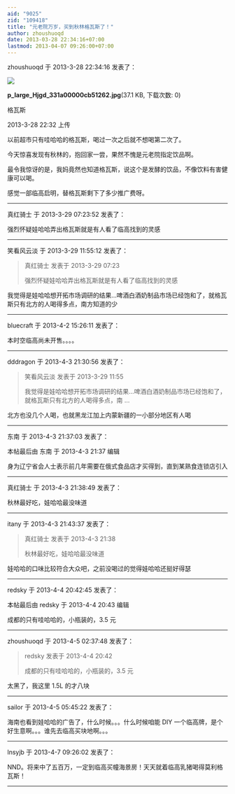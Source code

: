 ```yaml
---
aid: "9025"
zid: "109418"
title: "元老院万岁，买到秋林格瓦斯了！"
author: zhoushuoqd
date: 2013-03-28 22:34:16+07:00
lastmod: 2013-04-07 09:26:00+07:00
---
```


zhoushuoqd 于 2013-3-28 22:34:16 发表了：

![](/9025/2232056flajwfa68kks67w.jpg)

**p_large_Hjgd_331a00000cb51262.jpg**(37.1 KB, 下载次数: 0)

格瓦斯

2013-3-28 22:32 上传

以前超市只有哇哈哈的格瓦斯，喝过一次之后就不想喝第二次了。

今天惊喜发现有秋林的，抱回家一尝，果然不愧是元老院指定饮品啊。

最令我惊讶的是，我妈竟然也知道格瓦斯，说这个是发酵的饮品，不像饮料有害健康可以喝。

感觉一部临高启明，替格瓦斯剩下了多少推广费呀。

---

真红骑士 于 2013-3-29 07:23:52 发表了：

强烈怀疑娃哈哈弄出格瓦斯就是有人看了临高找到的灵感

---

笑看风云淡 于 2013-3-29 11:55:12 发表了：

> 真红骑士 发表于 2013-3-29 07:23
>
> 强烈怀疑娃哈哈弄出格瓦斯就是有人看了临高找到的灵感

我觉得是娃哈哈想开拓市场调研的结果...啤酒白酒奶制品市场已经饱和了，就格瓦斯只有北方的人喝得多点，南方知道的少

---

bluecraft 于 2013-4-2 15:26:11 发表了：

本时空临高尚未开售。。。。

---

dddragon 于 2013-4-3 21:30:56 发表了：

> 笑看风云淡 发表于 2013-3-29 11:55
>
> 我觉得是娃哈哈想开拓市场调研的结果...啤酒白酒奶制品市场已经饱和了，就格瓦斯只有北方的人喝得多点，南 ...

北方也没几个人喝，也就黑龙江加上内蒙新疆的一小部分地区有人喝

---

东南 于 2013-4-3 21:37:03 发表了：

本帖最后由 东南 于 2013-4-3 21:37 编辑

身为辽宁省会人士表示前几年需要在俄式食品店才买得到，直到某熟食连锁店引入

---

真红骑士 于 2013-4-3 21:38:49 发表了：

秋林最好吃，娃哈哈最没味道

---

itany 于 2013-4-3 21:43:37 发表了：

> 真红骑士 发表于 2013-4-3 21:38
>
> 秋林最好吃，娃哈哈最没味道

娃哈哈的口味比较符合大众吧，之前没喝过的觉得娃哈哈还挺好得瑟

---

redsky 于 2013-4-4 20:42:45 发表了：

本帖最后由 redsky 于 2013-4-4 20:43 编辑

成都的只有哇哈哈的，小瓶装的，3.5 元

---

zhoushuoqd 于 2013-4-5 02:37:48 发表了：

> redsky 发表于 2013-4-4 20:42
>
> 成都的只有哇哈哈的，小瓶装的，3.5 元

太黑了，我这里 1.5L 的才八块

---

sailor 于 2013-4-5 05:45:22 发表了：

海南也看到娃哈哈的广告了，什么时候。。。什么时候咱能 DIY 一个临高牌，是个好生意啊。。。谁先去临高买块地啊。。。

---

lnsyjb 于 2013-4-7 09:26:02 发表了：

NND。将来中了五百万，一定到临高买幢海景房！天天就着临高乳猪喝得莫利格瓦斯！

---
